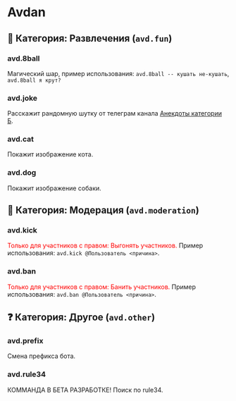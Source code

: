 # Avdan

## 🎁 Категория: Развлечения (`avd.fun`)

### avd.8ball

Магический шар, пример использования: `avd.8ball -- кушать не-кушать`, `avd.8ball я крут?`

### avd.joke

Расскажит рандомную шутку от телеграм канала [Анекдоты категории Б](https://t.me/anekdot_bb).

### avd.cat

Покажит изображение кота.

### avd.dog

Покажит изображение собаки.

## 🔨 Категория: Модерация (`avd.moderation`)

### avd.kick

<font color="red">Только для участников с правом: Выгонять участников.</font> Пример использования: `avd.kick @Пользователь <причина>`.

### avd.ban

<font color="red">Только для участников с правом: Банить участников.</font> Пример использования: `avd.ban @Пользователь <причина>`.

## ❓ Категория: Другое (`avd.other`)

### avd.prefix

Смена префикса бота.

### avd.rule34

КОММАНДА В БЕТА РАЗРАБОТКЕ! Поиск по rule34.
